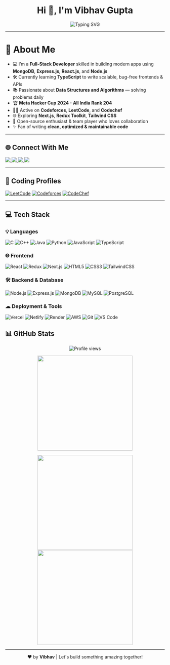 <h1 align="center">Hi 👋, I'm Vibhav Gupta</h1>

<p align="center">
  <img src="https://readme-typing-svg.herokuapp.com?font=Fira+Code&weight=500&size=24&pause=1000&color=38BDF8&center=true&vCenter=true&width=435&lines=Full+Stack+Developer;Competitive+Programmer;Always+Learning+New+Things" alt="Typing SVG" />
</p>

---

# 💫 About Me

- 💻 I’m a **Full-Stack Developer** skilled in building modern apps using **MongoDB**, **Express.js**, **React.js**, and **Node.js**  
- 🛠️ Currently learning **TypeScript** to write scalable, bug-free frontends & APIs  
- 📚 Passionate about **Data Structures and Algorithms** — solving problems daily  
- 🏆 **Meta Hacker Cup 2024 - All India Rank 204**  
- 👨‍💻 Active on **Codeforces**, **LeetCode**, and **Codechef**  
- 🌐 Exploring **Next.js**, **Redux Toolkit**, **Tailwind CSS**  
- 🤝 Open-source enthusiast & team player who loves collaboration  
- ✨ Fan of writing **clean, optimized & maintainable code**

---

## 🌐 Connect With Me

<a href="https://linkedin.com/in/vibhavgupta30">
  <img src="https://img.shields.io/badge/LinkedIn-%230077B5.svg?style=for-the-badge&logo=linkedin&logoColor=white" />
</a>
<a href="mailto:guptavibhav123@gmail.com">
  <img src="https://img.shields.io/badge/Gmail-D14836?style=for-the-badge&logo=gmail&logoColor=white" />
</a>
<a href="https://X.com/VG4IND">
  <img src="https://img.shields.io/badge/Twitter-1DA1F2?style=for-the-badge&logo=twitter&logoColor=white" />
</a>
<a href="https://github.com/vibhav30">
  <img src="https://img.shields.io/badge/GitHub-000?style=for-the-badge&logo=github&logoColor=white" />
</a>

---

## 🧠 Coding Profiles


[![LeetCode](https://img.shields.io/badge/LeetCode-FFA116?style=for-the-badge&logo=leetcode&logoColor=white)](https://leetcode.com/vibhavgupta)
[![Codeforces](https://img.shields.io/badge/Codeforces-1F8ACB.svg?style=for-the-badge&logo=codeforces&logoColor=white)](https://codeforces.com/profile/vibhavgupta)
[![CodeChef](https://img.shields.io/badge/CodeChef-5B4638?style=for-the-badge&logo=codechef&logoColor=white)](https://www.codechef.com/users/vibhav_gupta)

---

## 💻 Tech Stack

### 💡 Languages
![C](https://img.shields.io/badge/C-00599C?style=for-the-badge&logo=c&logoColor=white)
![C++](https://img.shields.io/badge/C++-00599C?style=for-the-badge&logo=c%2B%2B&logoColor=white)
![Java](https://img.shields.io/badge/Java-ED8B00?style=for-the-badge&logo=openjdk&logoColor=white)
![Python](https://img.shields.io/badge/Python-3670A0?style=for-the-badge&logo=python&logoColor=ffdd54)
![JavaScript](https://img.shields.io/badge/JavaScript-323330?style=for-the-badge&logo=javascript&logoColor=F7DF1E)
![TypeScript](https://img.shields.io/badge/TypeScript-007ACC?style=for-the-badge&logo=typescript&logoColor=white)

### 🌐 Frontend
![React](https://img.shields.io/badge/React-20232A?style=for-the-badge&logo=react&logoColor=61DAFB)
![Redux](https://img.shields.io/badge/Redux-593D88?style=for-the-badge&logo=redux&logoColor=white)
![Next.js](https://img.shields.io/badge/Next.js-000000?style=for-the-badge&logo=nextdotjs&logoColor=white)
![HTML5](https://img.shields.io/badge/HTML5-E34F26?style=for-the-badge&logo=html5&logoColor=white)
![CSS3](https://img.shields.io/badge/CSS3-1572B6?style=for-the-badge&logo=css3&logoColor=white)
![TailwindCSS](https://img.shields.io/badge/TailwindCSS-38B2AC?style=for-the-badge&logo=tailwind-css&logoColor=white)

### 🛠 Backend & Database
![Node.js](https://img.shields.io/badge/Node.js-339933?style=for-the-badge&logo=nodedotjs&logoColor=white)
![Express.js](https://img.shields.io/badge/Express.js-404D59?style=for-the-badge&logo=express&logoColor=white)
![MongoDB](https://img.shields.io/badge/MongoDB-4EA94B?style=for-the-badge&logo=mongodb&logoColor=white)
![MySQL](https://img.shields.io/badge/MySQL-4479A1?style=for-the-badge&logo=mysql&logoColor=white)
![PostgreSQL](https://img.shields.io/badge/PostgreSQL-336791?style=for-the-badge&logo=postgresql&logoColor=white)

### ☁ Deployment & Tools
![Vercel](https://img.shields.io/badge/Vercel-000000?style=for-the-badge&logo=vercel&logoColor=white)
![Netlify](https://img.shields.io/badge/Netlify-00C7B7?style=for-the-badge&logo=netlify&logoColor=white)
![Render](https://img.shields.io/badge/Render-46E3B7?style=for-the-badge&logo=render&logoColor=white)
![AWS](https://img.shields.io/badge/AWS-FF9900?style=for-the-badge&logo=amazonaws&logoColor=white)
![Git](https://img.shields.io/badge/Git-F05033?style=for-the-badge&logo=git&logoColor=white)
![VS Code](https://img.shields.io/badge/VS%20Code-007ACC?style=for-the-badge&logo=visual-studio-code&logoColor=white)

## 📊 GitHub Stats

<p align="center">
  <img src="https://komarev.com/ghpvc/?username=vibhav30&label=Profile%20Views&color=0e75b6&style=for-the-badge" alt="Profile views" />
</p>

<p align="center">
  <img src="https://github-readme-stats.vercel.app/api?username=vibhav30&theme=tokyonight&hide_border=true&include_all_commits=true&count_private=true" width="300" />
</p>

<p align="center">
  <img src="https://github-readme-streak-stats.herokuapp.com/?user=vibhav30&theme=tokyonight&hide_border=true" width="300"/>
  <img src="https://github-readme-stats.vercel.app/api/top-langs/?username=vibhav30&layout=compact&theme=tokyonight&hide_border=true" width="300"/>
</p>




---

<p align="center">
  ❤️ by <strong>Vibhav</strong> | Let's build something amazing together!
</p>
